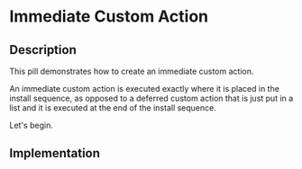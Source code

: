 # Immediate Custom Action

## Description

This pill demonstrates how to create an immediate custom action.

An immediate custom action is executed exactly where it is placed in the install  sequence, as opposed to a deferred custom action that is just put in a list and it is executed at the end of the install sequence.

Let's begin.

## Implementation